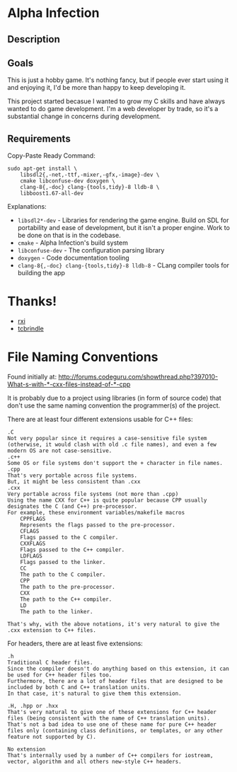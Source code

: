 # Alpha Infection

## Description

## Goals
This is just a hobby game. It's nothing fancy, but if people ever start using it and enjoying it, I'd be more than happy to keep developing it.

This project started becasue I wanted to grow my C skills and have always wanted to do game development. I'm a web developer by trade, so it's a substantial change in concerns during development.

## Requirements
Copy-Paste Ready Command:

    sudo apt-get install \
        libsdl2{,-net,-ttf,-mixer,-gfx,-image}-dev \
        cmake libconfuse-dev doxygen \
        clang-8{,-doc} clang-{tools,tidy}-8 lldb-8 \
        libboost1.67-all-dev


Explanations:

 * `libsdl2*-dev` - Libraries for rendering the game engine. Build on SDL for
 portability and ease of development, but it isn't a proper engine. Work to be
 done on that is in the codebase.
 * `cmake` - Alpha Infection's build system
 * `libconfuse-dev` - The configuration parsing library
 * `doxygen` - Code documentation tooling
 * `clang-8{,-doc} clang-{tools,tidy}-8 lldb-8` - CLang compiler tools for building the app


# Thanks!
 * [rxi](https://github.com/rxi/log.c)
 * [tcbrindle](https://github.com/tcbrindle/sdl2-cmake-scripts)

# File Naming Conventions

Found initially at: http://forums.codeguru.com/showthread.php?397010-What-s-with-*-cxx-files-instead-of-*-cpp

It is probably due to a project using libraries (in form of source code) that don't use the same naming convention the programmer(s) of the project.

There are at least four different extensions usable for C++ files:

    .C
    Not very popular since it requires a case-sensitive file system (otherwise, it would clash with old .c file names), and even a few modern OS are not case-sensitive.
    .c++
    Some OS or file systems don't support the + character in file names.
    .cpp
    That's very portable across file systems.
    But, it might be less consistent than .cxx
    .cxx
    Very portable across file systems (not more than .cpp)
    Using the name CXX for C++ is quite popular because CPP usually designates the C (and C++) pre-processor.
    For example, these environment variables/makefile macros
        CPPFLAGS
        Represents the flags passed to the pre-processor.
        CFLAGS
        Flags passed to the C compiler.
        CXXFLAGS
        Flags passed to the C++ compiler.
        LDFLAGS
        Flags passed to the linker.
        CC
        The path to the C compiler.
        CPP
        The path to the pre-processor.
        CXX
        The path to the C++ compiler.
        LD
        The path to the linker.

    That's why, with the above notations, it's very natural to give the .cxx extension to C++ files.



For headers, there are at least five extensions:

    .h
    Traditional C header files.
    Since the compiler doesn't do anything based on this extension, it can be used for C++ header files too.
    Furthermore, there are a lot of header files that are designed to be included by both C and C++ translation units.
    In that case, it's natural to give them this extension.

    .H, .hpp or .hxx
    That's very natural to give one of these extensions for C++ header files (being consistent with the name of C++ translation units).
    That's not a bad idea to use one of these name for pure C++ header files only (containing class definitions, or templates, or any other feature not supported by C).

    No extension
    That's internally used by a number of C++ compilers for iostream, vector, algorithm and all others new-style C++ headers.

